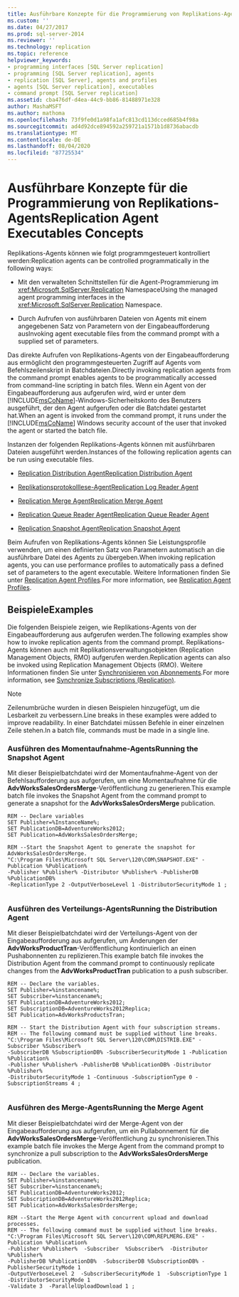 ```yaml
---
title: Ausführbare Konzepte für die Programmierung von Replikations-Agents | Microsoft-Dokumentation
ms.custom: ''
ms.date: 04/27/2017
ms.prod: sql-server-2014
ms.reviewer: ''
ms.technology: replication
ms.topic: reference
helpviewer_keywords:
- programming interfaces [SQL Server replication]
- programming [SQL Server replication], agents
- replication [SQL Server], agents and profiles
- agents [SQL Server replication], executables
- command prompt [SQL Server replication]
ms.assetid: cba476df-d4ea-44c9-bb86-81488971e328
author: MashaMSFT
ms.author: mathoma
ms.openlocfilehash: 73f9fe0d1a98fa1afc813cd113dcced685b4f98a
ms.sourcegitcommit: ad4d92dce894592a259721a1571b1d8736abacdb
ms.translationtype: MT
ms.contentlocale: de-DE
ms.lasthandoff: 08/04/2020
ms.locfileid: "87725534"
---
```

# <a name="replication-agent-executables-concepts"></a><span data-ttu-id="c50b6-102">Ausführbare Konzepte für die Programmierung von Replikations-Agents</span><span class="sxs-lookup"><span data-stu-id="c50b6-102">Replication Agent Executables Concepts</span></span>
  <span data-ttu-id="c50b6-103">Replikations-Agents können wie folgt programmgesteuert kontrolliert werden:</span><span class="sxs-lookup"><span data-stu-id="c50b6-103">Replication agents can be controlled programmatically in the following ways:</span></span>  
  
-   <span data-ttu-id="c50b6-104">Mit den verwalteten Schnittstellen für die Agent-Programmierung im <xref:Microsoft.SqlServer.Replication> Namespace</span><span class="sxs-lookup"><span data-stu-id="c50b6-104">Using the managed agent programming interfaces in the <xref:Microsoft.SqlServer.Replication> Namespace.</span></span>  
  
-   <span data-ttu-id="c50b6-105">Durch Aufrufen von ausführbaren Dateien von Agents mit einem angegebenen Satz von Parametern von der Eingabeaufforderung aus</span><span class="sxs-lookup"><span data-stu-id="c50b6-105">Invoking agent executable files from the command prompt with a supplied set of parameters.</span></span>  
  
 <span data-ttu-id="c50b6-106">Das direkte Aufrufen von Replikations-Agents von der Eingabeaufforderung aus ermöglicht den programmgesteuerten Zugriff auf Agents vom Befehlszeilenskript in Batchdateien.</span><span class="sxs-lookup"><span data-stu-id="c50b6-106">Directly invoking replication agents from the command prompt enables agents to be programmatically accessed from command-line scripting in batch files.</span></span> <span data-ttu-id="c50b6-107">Wenn ein Agent von der Eingabeaufforderung aus aufgerufen wird, wird er unter dem [!INCLUDE[msCoName](../../../includes/msconame-md.md)]-Windows-Sicherheitskonto des Benutzers ausgeführt, der den Agent aufgerufen oder die Batchdatei gestartet hat.</span><span class="sxs-lookup"><span data-stu-id="c50b6-107">When an agent is invoked from the command prompt, it runs under the [!INCLUDE[msCoName](../../../includes/msconame-md.md)] Windows security account of the user that invoked the agent or started the batch file.</span></span>  
  
 <span data-ttu-id="c50b6-108">Instanzen der folgenden Replikations-Agents können mit ausführbaren Dateien ausgeführt werden.</span><span class="sxs-lookup"><span data-stu-id="c50b6-108">Instances of the following replication agents can be run using executable files.</span></span>  
  
-   [<span data-ttu-id="c50b6-109">Replication Distribution Agent</span><span class="sxs-lookup"><span data-stu-id="c50b6-109">Replication Distribution Agent</span></span>](../agents/replication-distribution-agent.md)  
  
-   [<span data-ttu-id="c50b6-110">Replikationsprotokolllese-Agent</span><span class="sxs-lookup"><span data-stu-id="c50b6-110">Replication Log Reader Agent</span></span>](../agents/replication-log-reader-agent.md)  
  
-   [<span data-ttu-id="c50b6-111">Replication Merge Agent</span><span class="sxs-lookup"><span data-stu-id="c50b6-111">Replication Merge Agent</span></span>](../agents/replication-merge-agent.md)  
  
-   [<span data-ttu-id="c50b6-112">Replication Queue Reader Agent</span><span class="sxs-lookup"><span data-stu-id="c50b6-112">Replication Queue Reader Agent</span></span>](../agents/replication-queue-reader-agent.md)  
  
-   [<span data-ttu-id="c50b6-113">Replication Snapshot Agent</span><span class="sxs-lookup"><span data-stu-id="c50b6-113">Replication Snapshot Agent</span></span>](../agents/replication-snapshot-agent.md)  
  
 <span data-ttu-id="c50b6-114">Beim Aufrufen von Replikations-Agents können Sie Leistungsprofile verwenden, um einen definierten Satz von Parametern automatisch an die ausführbare Datei des Agents zu übergeben.</span><span class="sxs-lookup"><span data-stu-id="c50b6-114">When invoking replication agents, you can use performance profiles to automatically pass a defined set of parameters to the agent executable.</span></span> <span data-ttu-id="c50b6-115">Weitere Informationen finden Sie unter [Replication Agent Profiles](../agents/replication-agent-profiles.md).</span><span class="sxs-lookup"><span data-stu-id="c50b6-115">For more information, see [Replication Agent Profiles](../agents/replication-agent-profiles.md).</span></span>  
  
## <a name="examples"></a><span data-ttu-id="c50b6-116">Beispiele</span><span class="sxs-lookup"><span data-stu-id="c50b6-116">Examples</span></span>  
 <span data-ttu-id="c50b6-117">Die folgenden Beispiele zeigen, wie Replikations-Agents von der Eingabeaufforderung aus aufgerufen werden.</span><span class="sxs-lookup"><span data-stu-id="c50b6-117">The following examples show how to invoke replication agents from the command prompt.</span></span> <span data-ttu-id="c50b6-118">Replikations-Agents können auch mit Replikationsverwaltungsobjekten (Replication Management Objects, RMO) aufgerufen werden.</span><span class="sxs-lookup"><span data-stu-id="c50b6-118">Replication agents can also be invoked using Replication Management Objects (RMO).</span></span> <span data-ttu-id="c50b6-119">Weitere Informationen finden Sie unter [Synchronisieren von Abonnements](../synchronize-data.md).</span><span class="sxs-lookup"><span data-stu-id="c50b6-119">For more information, see [Synchronize Subscriptions &#40;Replication&#41;](../synchronize-data.md).</span></span>  
  
> [!NOTE]  
>  <span data-ttu-id="c50b6-120">Zeilenumbrüche wurden in diesen Beispielen hinzugefügt, um die Lesbarkeit zu verbessern.</span><span class="sxs-lookup"><span data-stu-id="c50b6-120">Line breaks in these examples were added to improve readability.</span></span> <span data-ttu-id="c50b6-121">In einer Batchdatei müssen Befehle in einer einzelnen Zeile stehen.</span><span class="sxs-lookup"><span data-stu-id="c50b6-121">In a batch file, commands must be made in a single line.</span></span>  
  
### <a name="running-the-snapshot-agent"></a><span data-ttu-id="c50b6-122">Ausführen des Momentaufnahme-Agents</span><span class="sxs-lookup"><span data-stu-id="c50b6-122">Running the Snapshot Agent</span></span>  
 <span data-ttu-id="c50b6-123">Mit dieser Beispielbatchdatei wird der Momentaufnahme-Agent von der Befehlsaufforderung aus aufgerufen, um eine Momentaufnahme für die **AdvWorksSalesOrdersMerge**-Veröffentlichung zu generieren.</span><span class="sxs-lookup"><span data-stu-id="c50b6-123">This example batch file invokes the Snapshot Agent from the command prompt to generate a snapshot for the **AdvWorksSalesOrdersMerge** publication.</span></span>  
  
```  
REM -- Declare variables  
SET Publisher=%InstanceName%;  
SET PublicationDB=AdventureWorks2012;   
SET Publication=AdvWorksSalesOrdersMerge;   
  
REM --Start the Snapshot Agent to generate the snapshot for AdvWorksSalesOrdersMerge.  
"C:\Program Files\Microsoft SQL Server\120\COM\SNAPSHOT.EXE" -Publication %Publication%   
-Publisher %Publisher% -Distributor %Publisher% -PublisherDB %PublicationDB%   
-ReplicationType 2 -OutputVerboseLevel 1 -DistributorSecurityMode 1 ;  
  
```  
  
### <a name="running-the-distribution-agent"></a><span data-ttu-id="c50b6-124">Ausführen des Verteilungs-Agents</span><span class="sxs-lookup"><span data-stu-id="c50b6-124">Running the Distribution Agent</span></span>  
 <span data-ttu-id="c50b6-125">Mit dieser Beispielbatchdatei wird der Verteilungs-Agent von der Eingabeaufforderung aus aufgerufen, um Änderungen der **AdvWorksProductTran**-Veröffentlichung kontinuierlich an einen Pushabonnenten zu replizieren.</span><span class="sxs-lookup"><span data-stu-id="c50b6-125">This example batch file invokes the Distribution Agent from the command prompt to continuously replicate changes from the **AdvWorksProductTran** publication to a push subscriber.</span></span>  
  
```  
REM -- Declare the variables.  
SET Publisher=%instancename%;  
SET Subscriber=%instancename%;  
SET PublicationDB=AdventureWorks2012;  
SET SubscriptionDB=AdventureWorks2012Replica;   
SET Publication=AdvWorksProductsTran;  
  
REM -- Start the Distribution Agent with four subscription streams.  
REM -- The following command must be supplied without line breaks.  
"C:\Program Files\Microsoft SQL Server\120\COM\DISTRIB.EXE" -Subscriber %Subscriber%   
-SubscriberDB %SubscriptionDB% -SubscriberSecurityMode 1 -Publication %Publication%   
-Publisher %Publisher% -PublisherDB %PublicationDB% -Distributor %Publisher%   
-DistributorSecurityMode 1 -Continuous -SubscriptionType 0 -SubscriptionStreams 4 ;  
  
```  
  
### <a name="running-the-merge-agent"></a><span data-ttu-id="c50b6-126">Ausführen des Merge-Agents</span><span class="sxs-lookup"><span data-stu-id="c50b6-126">Running the Merge Agent</span></span>  
 <span data-ttu-id="c50b6-127">Mit dieser Beispielbatchdatei wird der Merge-Agent von der Eingabeaufforderung aus aufgerufen, um ein Pullabonnement für die **AdvWorksSalesOrdersMerge**-Veröffentlichung zu synchronisieren.</span><span class="sxs-lookup"><span data-stu-id="c50b6-127">This example batch file invokes the Merge Agent from the command prompt to synchronize a pull subscription to the **AdvWorksSalesOrdersMerge** publication.</span></span>  
  
```  
REM -- Declare the variables.  
SET Publisher=%instancename%;  
SET Subscriber=%instancename%;  
SET PublicationDB=AdventureWorks2012;  
SET SubscriptionDB=AdventureWorks2012Replica;   
SET Publication=AdvWorksSalesOrdersMerge;  
  
REM --Start the Merge Agent with concurrent upload and download processes.  
REM -- The following command must be supplied without line breaks.  
"C:\Program Files\Microsoft SQL Server\120\COM\REPLMERG.EXE" -Publication %Publication%    
-Publisher %Publisher%  -Subscriber  %Subscriber%  -Distributor %Publisher%    
-PublisherDB %PublicationDB%  -SubscriberDB %SubscriptionDB% -PublisherSecurityMode 1    
-OutputVerboseLevel 2  -SubscriberSecurityMode 1  -SubscriptionType 1 -DistributorSecurityMode 1    
-Validate 3  -ParallelUploadDownload 1 ;  
  
```  
  
  
